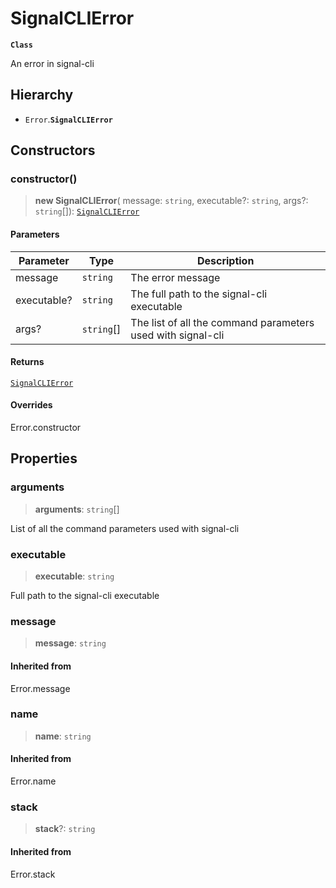 # SignalCLIError

**`Class`**

An error in signal-cli

## Hierarchy

* `Error`.**`SignalCLIError`**

## Constructors

### constructor()

> **new SignalCLIError**( message: `string`, executable?: `string`, args?: `string`\[]): [`SignalCLIError`](class.signalclierror.md)

#### Parameters

| Parameter   | Type        | Description                                                 |
| ----------- | ----------- | ----------------------------------------------------------- |
| message     | `string`    | The error message                                           |
| executable? | `string`    | The full path to the signal-cli executable                  |
| args?       | `string`\[] | The list of all the command parameters used with signal-cli |

#### Returns

[`SignalCLIError`](class.signalclierror.md)

#### Overrides

Error.constructor

## Properties

### arguments

> **arguments**: `string`\[]

List of all the command parameters used with signal-cli

### executable

> **executable**: `string`

Full path to the signal-cli executable

### message

> **message**: `string`

#### Inherited from

Error.message

### name

> **name**: `string`

#### Inherited from

Error.name

### stack

> **stack**?: `string`

#### Inherited from

Error.stack

